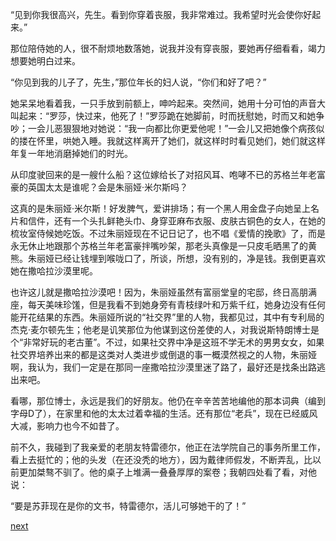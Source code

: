 
“见到你我很高兴，先生。看到你穿着丧服，我非常难过。我希望时光会使你好起来。”

那位陪侍她的人，很不耐烦地数落她，说我并没有穿丧服，要她再仔细看看，竭力想要她明白过来。

“你见到我的儿子了，先生，”那位年长的妇人说，“你们和好了吧？”

她呆呆地看着我，一只手放到前额上，呻吟起来。突然间，她用十分可怕的声音大叫起来：“罗莎，快过来，他死了！”罗莎跪在她脚前，时而抚慰她，时而又和她争吵；一会儿恶狠狠地对她说：“我一向都比你更爱他呢！”一会儿又把她像个病孩似的搂在怀里，哄她入睡。我就这样离开了她们，就这样时时看见她们，她们就这样年复一年地消磨掉她们的时光。

从印度驶回来的是一艘什么船？这位嫁给长了对招风耳、咆哮不已的苏格兰年老富豪的英国太太是谁呢？会是朱丽娅·米尔斯吗？

这真的是朱丽娅·米尔斯！好发脾气，爱讲排场；有一个黑人用金盘子向她呈上名片和信件，还有一个头扎鲜艳头巾、身穿亚麻布衣服、皮肤古铜色的女人，在她的梳妆室侍候她吃饭。不过朱丽娅现在不记日记了，也不唱《爱情的挽歌》了，而是永无休止地跟那个苏格兰年老富豪拌嘴吵架，那老头真像是一只皮毛晒黑了的黄熊。朱丽娅已经让钱埋到喉咙口了，所谈，所想，没有别的，净是钱。我倒更喜欢她在撒哈拉沙漠里呢。

也许这儿就是撒哈拉沙漠吧！因为，朱丽娅虽然有富丽堂皇的宅邸，终日高朋满座，每天美味珍馐，但是我看不到她身旁有青枝绿叶和万紫千红，她身边没有任何能开花结果的东西。朱丽娅所说的“社交界”里的人物，我都见过，其中有专利局的杰克·麦尔顿先生；他老是讥笑那位为他谋到这份差使的人，对我说斯特朗博士是个“非常好玩的老古董”。不过，如果社交界中净是这班不学无术的男男女女，如果社交界培养出来的都是这类对人类进步或倒退的事一概漠然视之的人物，朱丽娅啊，我认为，我们一定是在那同一座撒哈拉沙漠里迷了路了，最好还是找条出路逃出来吧。

看哪，那位博士，永远是我们的好朋友。他仍在辛辛苦苦地编他的那本词典（编到字母D了），在家里和他的太太过着幸福的生活。还有那位“老兵”，现在已经威风大减，影响力也今不如昔了。

前不久，我碰到了我亲爱的老朋友特雷德尔，他正在法学院自己的事务所里工作，看上去挺忙的；他的头发（在还没秃的地方），因为戴律师假发，不断弄乱，比以前更加桀骜不驯了。他的桌子上堆满一叠叠厚厚的案卷；我朝四处看了看，对他说：

“要是苏菲现在是你的文书，特雷德尔，活儿可够她干的了！”

[next](page779.md)
